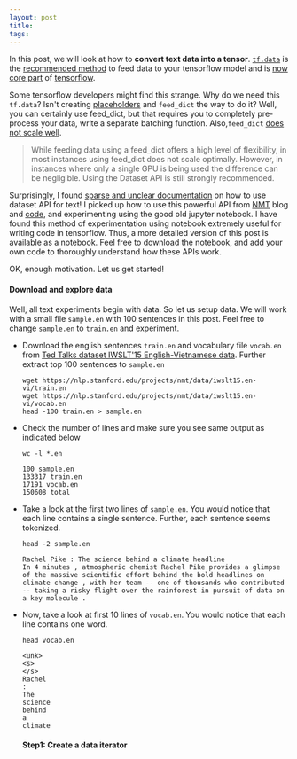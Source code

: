 ```yaml
---
layout: post
title:
tags:
---
```

In this post, we will look at how to **convert text data into a tensor**. [`tf.data`](https://www.tensorflow.org/programmers_guide/datasets) is the [recommended method](https://www.tensorflow.org/api_guides/python/threading_and_queues) to feed data to your tensorflow model and is [now core part](https://github.com/tensorflow/tensorflow/blob/master/RELEASE.md) of [tensorflow](https://www.tensorflow.org).

Some tensorflow developers might find this strange. Why do we need this `tf.data`? Isn't creating [placeholders](https://www.tensorflow.org/api_docs/python/tf/placeholder) and `feed_dict` the way to do it? Well, you can certainly use feed_dict, but that requires you to completely pre-process your data, write a separate batching function. Also,`feed_dict` [does not scale well](https://www.tensorflow.org/performance/performance_guide).
>While feeding data using a feed_dict offers a high level of flexibility, in most instances using feed_dict does not scale optimally. However, in instances where only a single GPU is being used the difference can be negligible. Using the Dataset API is still strongly recommended.

Surprisingly, I found [sparse and unclear documentation](https://www.tensorflow.org/versions/master/api_docs/python/tf/data/TextLineDataset) on how to use dataset API for text! I picked up how to use this powerful API from
[NMT](https://github.com/tensorflow/nmt) blog and [code](https://github.com/tensorflow/nmt/blob/master/nmt/utils/iterator_utils.py), and experimenting using the good old jupyter notebook. I have found this method of experimentation using notebook extremely useful for writing code in tensorflow. Thus, a more detailed version of this post is available as a notebook. Feel free to download the notebook, and add your own code to thoroughly understand how these APIs work.

OK, enough motivation. Let us get started!

#### Download and explore data
Well, all text experiments begin with data. So let us setup data. We will work with a small file `sample.en` with 100 sentences in this post. Feel free to change `sample.en` to `train.en` and experiment.

* Download the english sentences `train.en` and vocabulary file `vocab.en` from [Ted Talks dataset IWSLT'15 English-Vietnamese data](https://nlp.stanford.edu/projects/nmt/). Further extract top 100 sentences to `sample.en`
  ```
  wget https://nlp.stanford.edu/projects/nmt/data/iwslt15.en-vi/train.en
  wget https://nlp.stanford.edu/projects/nmt/data/iwslt15.en-vi/vocab.en
  head -100 train.en > sample.en
  ```

* Check the number of lines and make sure you see same output as indicated below
  ```
  wc -l *.en

  100 sample.en
  133317 train.en
  17191 vocab.en
  150608 total
  ```
* Take a look at the first two lines of `sample.en`. You would notice that each line contains a single sentence. Further, each sentence seems tokenized.

  ```
  head -2 sample.en

  Rachel Pike : The science behind a climate headline
  In 4 minutes , atmospheric chemist Rachel Pike provides a glimpse of the massive scientific effort behind the bold headlines on climate change , with her team -- one of thousands who contributed -- taking a risky flight over the rainforest in pursuit of data on a key molecule .
  ```

* Now, take a look at first 10 lines of `vocab.en`. You would notice that each line contains one word.
  ```
  head vocab.en

  <unk>
  <s>
  </s>
  Rachel
  :
  The
  science
  behind
  a
  climate
  ```

  #### Step1: Create a data iterator
